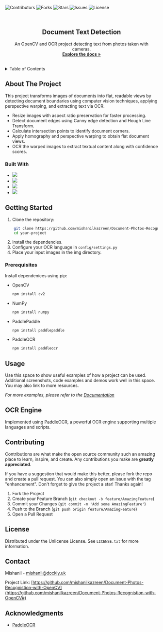 

![Contributors](https://img.shields.io/github/contributors/mishanilkazreen/Document-Photos-Recognistion-with-OpenCV.svg)
![Forks](https://img.shields.io/github/forks/mishanilkazreen/Document-Photos-Recognistion-with-OpenCV.svg)
![Stars](https://img.shields.io/github/stars/mishanilkazreen/Document-Photos-Recognistion-with-OpenCV.svg)
![Issues](https://img.shields.io/github/issues/mishanilkazreen/Document-Photos-Recognistion-with-OpenCV.svg)
![License](https://img.shields.io/github/license/mishanilkazreen/Document-Photos-Recognistion-with-OpenCV.svg)



<!-- PROJECT LOGO -->
<br />
<div align="center">

  <h2 align="center">Document Text Detection</h2>

  <p align="center">
    An OpenCV and OCR project detecting text from photos taken with cameras.
    <br />
    <a href="https://github.com/mishanilkazreen/Document-Photos-Recognistion-with-OpenCV"><strong>Explore the docs »</strong></a>
    <br />
    <br />
  </p>
</div>



<!-- TABLE OF CONTENTS -->
<details>
  <summary>Table of Contents</summary>
  <ol>
    <li>
      <a href="#about-the-project">About The Project</a>
      <ul>
        <li><a href="#built-with">Built With</a></li>
      </ul>
    </li>
    <li>
      <a href="#getting-started">Getting Started</a>
      <ul>
        <li><a href="#prerequisites">Prerequisites</a></li>
      </ul>
    </li>
    <li><a href="#contributing">Contributing</a></li>
    <li><a href="#license">License</a></li>
    <li><a href="#contact">Contact</a></li>
    <li><a href="#acknowledgments">Acknowledgments</a></li>
  </ol>
</details>



<!-- ABOUT THE PROJECT -->
## About The Project

This project transforms images of documents into flat, readable views by detecting document boundaries using computer vision techniques, applying perspective warping, and extracting text via OCR.

- Resize images with aspect ratio preservation for faster processing.
- Detect document edges using Canny edge detection and Hough Line Transform.
- Calculate intersection points to identify document corners.
- Apply homography and perspective warping to obtain flat document views.
- OCR the warped images to extract textual content along with confidence scores.

### Built With


* [![](https://img.shields.io/badge/OpenCV-007ACC?style=for-the-badge&logo=opencv&logoColor=white)][Next-url]
* [![](https://img.shields.io/badge/NumPy-013243?style=for-the-badge&logo=numpy&logoColor=white)][React-url]
* [![](https://img.shields.io/badge/PaddlePaddle-FF4088?style=for-the-badge&logo=pytorch&logoColor=white)][Vue-url]
* [![](https://img.shields.io/badge/PaddleOCR-33CCFF?style=for-the-badge&logo=github&logoColor=white)][Angular-url]

 

<!-- GETTING STARTED -->
## Getting Started

1. Clone the repository:

```sh
    git clone https://github.com/mishanilkazreen/Document-Photos-Recognistion-with-OpenCV.git
    cd your-project
```

2. Install the dependencies.
3. Configure your OCR language in `config/settings.py`
4. Place your input images in the img directory.

### Prerequisites

Install dependenices using pip:
* OpenCV
  ```sh
  npm install cv2
  ```
* NumPy
  ```sh
  npm install numpy
  ```
* PaddlePaddle
  ```sh
  npm install paddlepaddle
  ```
* PaddleOCR
  ```sh
  npm install paddleocr
  ```


<!-- USAGE EXAMPLES -->
## Usage

Use this space to show useful examples of how a project can be used. Additional screenshots, code examples and demos work well in this space. You may also link to more resources.

_For more examples, please refer to the [Documentation](https://example.com)_

 

<!-- USAGE EXAMPLES -->

## OCR Engine

Implemented using [PaddleOCR](https://github.com/PaddlePaddle/PaddleOCR), a powerful OCR engine supporting multiple languages and scripts.

<!-- CONTRIBUTING -->
## Contributing

Contributions are what make the open source community such an amazing place to learn, inspire, and create. Any contributions you make are **greatly appreciated**.

If you have a suggestion that would make this better, please fork the repo and create a pull request. You can also simply open an issue with the tag "enhancement".
Don't forget to give the project a star! Thanks again!

1. Fork the Project
2. Create your Feature Branch (`git checkout -b feature/AmazingFeature`)
3. Commit your Changes (`git commit -m 'Add some AmazingFeature'`)
4. Push to the Branch (`git push origin feature/AmazingFeature`)
5. Open a Pull Request

<!-- LICENSE -->
## License

Distributed under the Unlicense License. See `LICENSE.txt` for more information.

 



<!-- CONTACT -->
## Contact

Mishanil - mishanil@dockly.uk

Project Link: [https://github.com/mishanilkazreen/Document-Photos-Recognistion-with-OpenCV](https://github.com/mishanilkazreen/Document-Photos-Recognistion-with-OpenCV#)

 



<!-- ACKNOWLEDGMENTS -->
## Acknowledgments

* [PaddleOCR](https://github.com/PaddlePaddle/PaddleOCR) 

 



<!-- MARKDOWN LINKS & IMAGES -->
<!-- https://www.markdownguide.org/basic-syntax/#reference-style-links -->
[contributors-shield]: https://img.shields.io/github/contributors/othneildrew/Best-README-Template.svg?style=for-the-badge
[contributors-url]: https://github.com/othneildrew/Best-README-Template/graphs/contributors
[forks-shield]: https://img.shields.io/github/forks/othneildrew/Best-README-Template.svg?style=for-the-badge
[forks-url]: https://github.com/othneildrew/Best-README-Template/network/members
[stars-shield]: https://img.shields.io/github/stars/othneildrew/Best-README-Template.svg?style=for-the-badge
[stars-url]: https://github.com/othneildrew/Best-README-Template/stargazers
[issues-shield]: https://img.shields.io/github/issues/othneildrew/Best-README-Template.svg?style=for-the-badge
[issues-url]: https://github.com/othneildrew/Best-README-Template/issues
[license-shield]: https://img.shields.io/github/license/othneildrew/Best-README-Template.svg?style=for-the-badge
[license-url]: https://github.com/othneildrew/Best-README-Template/blob/master/LICENSE.txt
[linkedin-shield]: https://img.shields.io/badge/-LinkedIn-black.svg?style=for-the-badge&logo=linkedin&colorB=555
[linkedin-url]: https://linkedin.com/in/othneildrew
[product-screenshot]: images/screenshot.png
[Next.js]: https://img.shields.io/badge/next.js-000000?style=for-the-badge&logo=nextdotjs&logoColor=white
[Next-url]: https://nextjs.org/
[React.js]: https://img.shields.io/badge/React-20232A?style=for-the-badge&logo=react&logoColor=61DAFB
[React-url]: https://reactjs.org/
[Vue.js]: https://img.shields.io/badge/Vue.js-35495E?style=for-the-badge&logo=vuedotjs&logoColor=4FC08D
[Vue-url]: https://vuejs.org/
[Angular.io]: https://img.shields.io/badge/Angular-DD0031?style=for-the-badge&logo=angular&logoColor=white
[Angular-url]: https://angular.io/
[Svelte.dev]: https://img.shields.io/badge/Svelte-4A4A55?style=for-the-badge&logo=svelte&logoColor=FF3E00
[Svelte-url]: https://svelte.dev/
[Laravel.com]: https://img.shields.io/badge/Laravel-FF2D20?style=for-the-badge&logo=laravel&logoColor=white
[Laravel-url]: https://laravel.com
[Bootstrap.com]: https://img.shields.io/badge/Bootstrap-563D7C?style=for-the-badge&logo=bootstrap&logoColor=white
[Bootstrap-url]: https://getbootstrap.com
[JQuery.com]: https://img.shields.io/badge/jQuery-0769AD?style=for-the-badge&logo=jquery&logoColor=white
[JQuery-url]: https://jquery.com 
